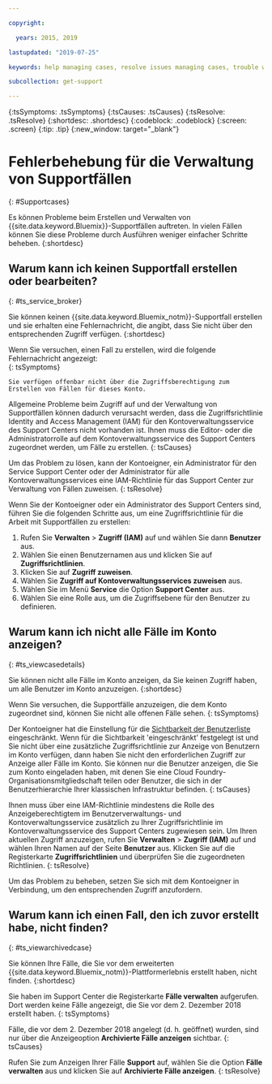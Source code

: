 ```yaml
---

copyright:

  years: 2015, 2019

lastupdated: "2019-07-25"

keywords: help managing cases, resolve issues managing cases, trouble working with cases

subcollection: get-support

---
```



{:tsSymptoms: .tsSymptoms}
{:tsCauses: .tsCauses}
{:tsResolve: .tsResolve}
{:shortdesc: .shortdesc}
{:codeblock: .codeblock}
{:screen: .screen}
{:tip: .tip}
{:new_window: target="_blank"}


# Fehlerbehebung für die Verwaltung von Supportfällen
{: #Supportcases}

Es können Probleme beim Erstellen und Verwalten von {{site.data.keyword.Bluemix}}-Supportfällen auftreten. In vielen Fällen können Sie diese Probleme durch Ausführen weniger einfacher Schritte beheben.
{:shortdesc}

## Warum kann ich keinen Supportfall erstellen oder bearbeiten? 
{: #ts_service_broker}

Sie können keinen {{site.data.keyword.Bluemix_notm}}-Supportfall erstellen und sie erhalten eine Fehlernachricht, die angibt, dass Sie nicht über den entsprechenden Zugriff verfügen. 
{:shortdesc}

Wenn Sie versuchen, einen Fall zu erstellen, wird die folgende Fehlernachricht angezeigt:   
{: tsSymptoms}

`Sie verfügen offenbar nicht über die Zugriffsberechtigung zum Erstellen von Fällen für dieses Konto.`

Allgemeine Probleme beim Zugriff auf und der Verwaltung von Supportfällen können dadurch verursacht werden, dass die Zugriffsrichtlinie Identity and Access Management (IAM) für den Kontoverwaltungsservice des Support Centers nicht vorhanden ist. Ihnen muss die Editor- oder die Administratorrolle auf dem Kontoverwaltungsservice des Support Centers zugeordnet werden, um Fälle zu erstellen. 
{: tsCauses}

Um das Problem zu lösen, kann der Kontoeigner, ein Administrator für den Service Support Center oder der Administrator für alle Kontoverwaltungsservices eine IAM-Richtlinie für das Support Center zur Verwaltung von Fällen zuweisen. 
{: tsResolve}

Wenn Sie der Kontoeigner oder ein Administrator des Support Centers sind, führen Sie die folgenden Schritte aus, um eine Zugriffsrichtlinie für die Arbeit mit Supportfällen zu erstellen:

1. Rufen Sie **Verwalten** &gt; **Zugriff (IAM)** auf und wählen Sie dann **Benutzer** aus.
2. Wählen Sie einen Benutzernamen aus und klicken Sie auf **Zugriffsrichtlinien**. 
3. Klicken Sie auf **Zugriff zuweisen**. 
4. Wählen Sie **Zugriff auf Kontoverwaltungsservices zuweisen** aus. 
5. Wählen Sie im Menü **Service** die Option **Support Center** aus. 
6. Wählen Sie eine Rolle aus, um die Zugriffsebene für den Benutzer zu definieren. 


## Warum kann ich nicht alle Fälle im Konto anzeigen?
{: #ts_viewcasedetails}

Sie können nicht alle Fälle im Konto anzeigen, da Sie keinen Zugriff haben, um alle Benutzer im Konto anzuzeigen. 
{:shortdesc}

Wenn Sie versuchen, die Supportfälle anzuzeigen, die dem Konto zugeordnet sind, können Sie nicht alle offenen Fälle sehen. 
{: tsSymptoms}

Der Kontoeigner hat die Einstellung für die [Sichtbarkeit der Benutzerliste](/docs/iam?topic=iam-userlistview#userlistview) eingeschränkt. Wenn für die Sichtbarkeit 'eingeschränkt' festgelegt ist und Sie nicht über eine zusätzliche Zugriffsrichtlinie zur Anzeige von Benutzern im Konto verfügen, dann haben Sie nicht den erforderlichen Zugriff zur Anzeige aller Fälle im Konto. Sie können nur die Benutzer anzeigen, die Sie zum Konto eingeladen haben, mit denen Sie eine Cloud Foundry-Organisationsmitgliedschaft teilen oder Benutzer, die sich in der Benutzerhierarchie Ihrer klassischen Infrastruktur befinden. 
{: tsCauses}

Ihnen muss über eine IAM-Richtlinie mindestens die Rolle des Anzeigeberechtigtem im Benutzerverwaltungs- und Kontoverwaltungsservice
zusätzlich zu Ihrer Zugriffsrichtlinie im Kontoverwaltungsservice des Support Centers zugewiesen sein. Um Ihren aktuellen Zugriff anzuzeigen, rufen Sie **Verwalten** &gt; **Zugriff (IAM)** auf und wählen Ihren Namen auf der Seite **Benutzer** aus. Klicken Sie auf die Registerkarte **Zugriffsrichtlinien** und überprüfen Sie die zugeordneten Richtlinien. 
{: tsResolve}

Um das Problem zu beheben, setzen Sie sich mit dem Kontoeigner in Verbindung, um den entsprechenden Zugriff anzufordern. 

## Warum kann ich einen Fall, den ich zuvor erstellt habe, nicht finden? 
{: #ts_viewarchivedcase}

Sie können Ihre Fälle, die Sie vor dem erweiterten {{site.data.keyword.Bluemix_notm}}-Plattformerlebnis erstellt haben, nicht finden. 
{:shortdesc}

Sie haben im Support Center die Registerkarte **Fälle verwalten** aufgerufen. Dort werden keine Fälle angezeigt, die Sie vor dem 2. Dezember 2018 erstellt haben.
{: tsSymptoms}

Fälle, die vor dem 2. Dezember 2018 angelegt (d. h. geöffnet) wurden, sind nur über die Anzeigeoption **Archivierte Fälle anzeigen** sichtbar. 
{: tsCauses}

Rufen Sie zum Anzeigen Ihrer Fälle **Support** auf, wählen Sie die Option **Fälle verwalten** aus und klicken Sie auf **Archivierte Fälle anzeigen**.
{: tsResolve} 






